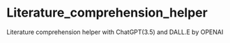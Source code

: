 # Literature_comprehension_helper
Literature comprehension helper with ChatGPT(3.5) and DALL.E by OPENAI
